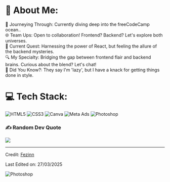 # 💫 About Me:
🚀 Journeying Through: Currently diving deep into the freeCodeCamp ocean..<br>🌐 Team Ups: Open to collaboration! Frontend? Backend? Let's explore both universes.<br>📘 Current Quest: Harnessing the power of React, but feeling the allure of the backend mysteries.<br>🔍 My Specialty: Bridging the gap between frontend flair and backend brains. Curious about the blend? Let's chat!<br>🌟 Did You Know?: They say I'm 'lazy', but I have a knack for getting things done in style.



# 💻 Tech Stack:
![HTML5](https://img.shields.io/badge/html5-%23E34F26.svg?style=for-the-badge&logo=html5&logoColor=white) ![CSS3](https://img.shields.io/badge/css3-%231572B6.svg?style=for-the-badge&logo=css3&logoColor=white) ![Canva](https://img.shields.io/badge/Canva-%2300C4CC.svg?style=for-the-badge&logo=Canva&logoColor=white) ![Meta Ads](https://img.shields.io/badge/Meta-%231877F2.svg?style=for-the-badge&logo=meta&logoColor=white) ![Photoshop](https://www.flaticon.com/svg/static/icons/svg/5968572/5968572.svg)

### ✍️ Random Dev Quote
![](https://quotes-github-readme.vercel.app/api?type=horizontal&theme=radical)

------

Credit: [Fezinn](https://github.com/FelipeMezzomoFranca)

Last Edited on: 27/03/2025

![Photoshop](https://img.shields.io/badge/Photoshop-%2331A8FF.svg?style=for-the-badge&logo=Adobe%20Photoshop&logoColor=white) 
